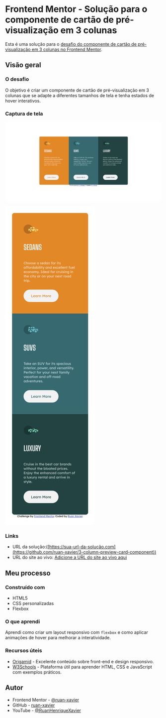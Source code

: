 # Frontend Mentor - Solução para o componente de cartão de pré-visualização em 3 colunas

Esta é uma solução para o [desafio do componente de cartão de pré-visualização em 3 colunas no Frontend Mentor](https://www.frontendmentor.io/challenges/3column-preview-card-component-pH92eAR2-).

## Visão geral

### O desafio

O objetivo é criar um componente de cartão de pré-visualização em 3 colunas que se adapte a diferentes tamanhos de tela e tenha estados de hover interativos.

### Captura de tela

![Cartão de Pré-visualização em 3 Colunas 1](./screenshot/127.0.0.1_3002_index.html.png)

![Cartão de Pré-visualização em 3 Colunas 2](./screenshot/127.0.0.1_3002_index.html%20(2).png)

### Links

- URL da solução:([https://sua-url-da-solução.com](https://github.com/ruan-xavier/3-column-preview-card-component))
- URL do site ao vivo: [Adicione a URL do site ao vivo aqui](https://sua-url-do-site-ao-vivo.com)

## Meu processo

### Construído com

- HTML5
- CSS personalizadas
- Flexbox

### O que aprendi

Aprendi como criar um layout responsivo com `flexbox` e como aplicar animações de hover para melhorar a interatividade.

### Recursos úteis

- [Origamid](https://www.origamid.com) - Excelente conteúdo sobre front-end e design responsivo.
- [W3Schools](https://www.w3schools.com) - Plataforma útil para aprender HTML, CSS e JavaScript com exemplos práticos.

## Autor

- Frontend Mentor - [@ruan-xavier](https://www.frontendmentor.io/profile/ruan-xavier)
- GitHub - [ruan-xavier](https://github.com/ruan-xavier)
- YouTube - [@RuanHenriqueXavier](https://www.youtube.com/@RuanHenriqueXavier)

